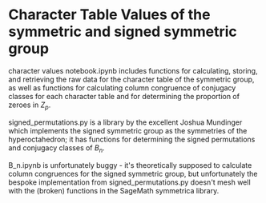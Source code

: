 # Character Table Values of the symmetric and signed symmetric group

character values notebook.ipynb includes functions for calculating, storing, and retrieving the raw data for the character table of the symmetric group, as well as functions for calculating column congruence of conjugacy classes for each character table and for determining the proportion of zeroes in $Z_p$. 

signed_permutations.py is a library by the excellent Joshua Mundinger which implements the signed symmetric group as the symmetries of the hyperoctahedron; it has functions for determining the signed permutations and conjugacy classes of $B_n$.

B_n.ipynb is unfortunately buggy - it's theoretically supposed to calculate column congruences for the signed symmetric group, but unfortunately the bespoke implementation from signed_permutations.py doesn't mesh well with the (broken) functions in the SageMath symmetrica library. 
